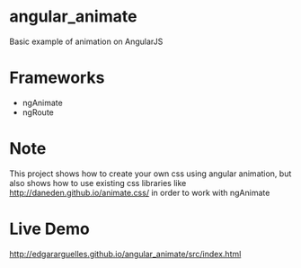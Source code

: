 # angular_animate
Basic example of animation on AngularJS

# Frameworks
 - ngAnimate
 - ngRoute
 
# Note
This project shows how to create your own css using angular animation, but also shows how to
 use existing css libraries like http://daneden.github.io/animate.css/ in order to work with ngAnimate

# Live Demo
http://edgararguelles.github.io/angular_animate/src/index.html